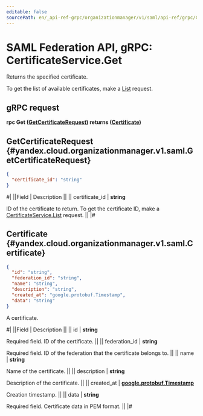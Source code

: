 ```yaml
---
editable: false
sourcePath: en/_api-ref-grpc/organizationmanager/v1/saml/api-ref/grpc/Certificate/get.md
---
```


# SAML Federation API, gRPC: CertificateService.Get

Returns the specified certificate.

To get the list of available certificates, make a [List](/docs/organization/saml/api-ref/grpc/Certificate/list#List) request.

## gRPC request

**rpc Get ([GetCertificateRequest](#yandex.cloud.organizationmanager.v1.saml.GetCertificateRequest)) returns ([Certificate](#yandex.cloud.organizationmanager.v1.saml.Certificate))**

## GetCertificateRequest {#yandex.cloud.organizationmanager.v1.saml.GetCertificateRequest}

```json
{
  "certificate_id": "string"
}
```

#|
||Field | Description ||
|| certificate_id | **string**

ID of the certificate to return.
To get the certificate ID, make a [CertificateService.List](/docs/organization/saml/api-ref/grpc/Certificate/list#List) request. ||
|#

## Certificate {#yandex.cloud.organizationmanager.v1.saml.Certificate}

```json
{
  "id": "string",
  "federation_id": "string",
  "name": "string",
  "description": "string",
  "created_at": "google.protobuf.Timestamp",
  "data": "string"
}
```

A certificate.

#|
||Field | Description ||
|| id | **string**

Required field. ID of the certificate. ||
|| federation_id | **string**

Required field. ID of the federation that the certificate belongs to. ||
|| name | **string**

Name of the certificate. ||
|| description | **string**

Description of the certificate. ||
|| created_at | **[google.protobuf.Timestamp](https://developers.google.com/protocol-buffers/docs/reference/google.protobuf#timestamp)**

Creation timestamp. ||
|| data | **string**

Required field. Certificate data in PEM format. ||
|#